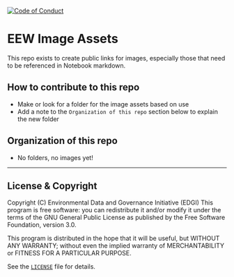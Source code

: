  [![Code of Conduct](https://img.shields.io/badge/%E2%9D%A4-code%20of%20conduct-blue.svg?style=flat)](https://github.com/edgi-govdata-archiving/overview/blob/master/CONDUCT.md)

# EEW Image Assets
This repo exists to create public links for images, especially those that need to be referenced in Notebook markdown.

## How to contribute to this repo
* Make or look for a folder for the image assets based on use
* Add a note to the `Organization of this repo` section below to explain the new folder

## Organization of this repo
* No folders, no images yet!

---

## License & Copyright

Copyright (C) <year> Environmental Data and Governance Initiative (EDGI)
This program is free software: you can redistribute it and/or modify it under the terms of the GNU General Public License as published by the Free Software Foundation, version 3.0.

This program is distributed in the hope that it will be useful, but WITHOUT ANY WARRANTY; without even the implied warranty of MERCHANTABILITY or FITNESS FOR A PARTICULAR PURPOSE.

See the [`LICENSE`](/LICENSE) file for details.